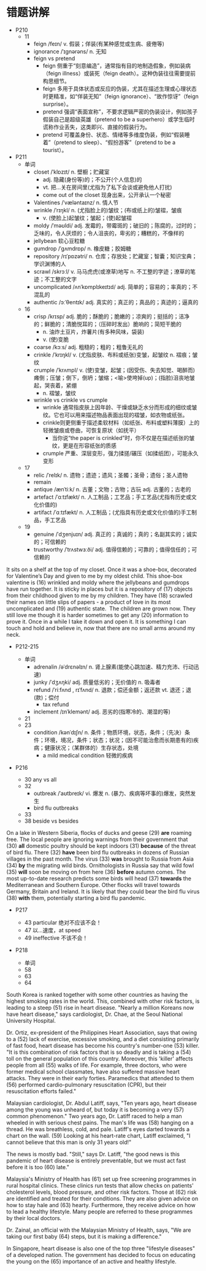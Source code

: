 # 错题讲解

- P210
  - 11
    - feign /feɪn/ v. 假装；佯装(有某种感觉或生病、疲倦等)
    - ignorance /ˈɪɡnərəns/ n. 无知
    - feign vs pretend
      - feign 侧重于“刻意编造”，通常指有目的地制造假象，例如装病（feign illness）或装死（feign death）。这种伪装往往需要提前构思细节。
      - feign 多用于具体状态或反应的伪装，尤其在描述生理或心理状态时更精准，如“佯装无知”（feign ignorance）、“故作惊讶”（feign surprise）。
      - pretend 强调“表面宣称”，不要求逻辑严密的伪装设计，例如孩子假装自己是超级英雄（pretend to be a superhero）或学生临时谎称作业丢失，这类即兴、直接的假装行为。
      - pretend 可覆盖身份、状态、情绪等多维度伪装，例如“假装睡着”（pretend to sleep）、“假扮游客”（pretend to be a tourist）。
- P211
  - 单词
    - closet /ˈklɒzɪt/ n. 壁橱；贮藏室
      - adj. 隐藏(身份等)的；不公开(个人信息)的
      - vt. 把…关在房间里(尤指为了私下会谈或避免他人打扰)
      - come out of the closet 现身出来，公开承认一个秘密
    - Valentines /ˈvæləntaɪnz/ n. 情人节
    - wrinkle /ˈrɪŋkl/ n. (尤指脸上的)皱纹；(布或纸上的)皱褶，皱痕
      - v. (使脸上)起皱纹；皱起；(使)起皱褶
    - moldy /ˈməʊldi/ adj. 发霉的，带霉斑的；破旧的；陈腐的，过时的；乏味的，令人厌烦的；令人沮丧的，卑劣的；糟糕的，不像样的
    - jellybean 软心豆粒糖
    - gumdrop /ˈɡʌmdrɒp/ n. 橡皮糖；胶姆糖
    - repository /rɪˈpɒzətri/ n. 仓库；存放处；贮藏室；智囊；知识宝典；学识渊博的人
    - scrawl /skrɔːl/ v. 马马虎虎(或潦草)地写 n. 不工整的字迹；潦草的笔迹；不工整的文字
    - uncomplicated /ʌnˈkɒmplɪkeɪtɪd/ adj. 简单的；容易的；率真的；不混乱的
    - authentic /ɔːˈθentɪk/ adj. 真实的；真正的；真品的；真迹的；逼真的
  - 16
    - crisp /krɪsp/ adj. 脆的；酥脆的；脆嫩的；凉爽的；挺括的；洁净的；鲜脆的；清脆悦耳的；（压碎时发出）脆响的；简短干脆的
      - n. 油炸土豆片，炸薯片(有多种风味，袋装)
      - v. (使)变脆
    - coarse /kɔːs/ adj. 粗糙的；粗的；粗鲁无礼的
    - crinkle /ˈkrɪŋkl/ v. (尤指皮肤、布料或纸张)变皱，起皱纹 n. 褶痕；皱纹
    - crumple /ˈkrʌmpl/ v. (使)变皱，起皱；(因受伤、失去知觉、喝醉而)瘫倒；压皱；倒下，倒坍；皱缩；<喻>使垮掉(up)；(指脸)沮丧地皱起，哭丧着，紧绷
      - n. 褶皱，皱纹
    - wrinkle vs crinkle vs crumple
      - wrinkle 通常指皮肤上因年龄、干燥或缺乏水分而形成的细纹或皱纹。它也可以用来描述物品表面出现的褶皱，如衣物或纸张。
      - crinkle则更侧重于描述柔软材料（如纸张、布料或塑料薄膜）上的轻微皱痕或卷曲，可恢复原状（如抚平）
        - 当你说“the paper is crinkled”时，你不仅是在描述纸张的皱纹，更是在形容纸张的质感‌
      - crumple ​严重、深层变形，强力揉搓/碾压（如揉纸团），可能永久变形
  - 17
    - relic /ˈrelɪk/ n. 遗物；遗迹；遗风；圣髑；圣骨；遗俗；圣人遗物
    - remain
    - antique /ænˈtiːk/ n. 古董；文物；古物；古玩 adj. 古董的；古老的
    - artefact /ˈɑːtɪfækt/ n. 人工制品；工艺品；手工艺品(尤指有历史或文化价值的)
    - artifact /ˈɑːtɪfækt/ n. 人工制品；(尤指具有历史或文化价值的)手工制品，手工艺品
  - 19
    - genuine /ˈdʒenjuɪn/ adj. 真正的；真诚的；真的；名副其实的；诚实的；可信赖的
    - trustworthy /ˈtrʌstwɜːði/ adj. 值得信赖的；可靠的；值得信任的；可信赖的
 
It sits on a shelf at the top of my closet. Once it was a shoe-box, decorated for Valentine’s Day and given to me by my oldest child. This shoe-box valentine is (16) wrinkled and moldy where the jellybeans and gumdrops have run together. It is sticky in places but it is a repository of (17) objects from their childhood given to me by my children. They have (18) scrawled their names on little slips of papers - a product of love in its most uncomplicated and (19) authentic state.
﻿
The children are grown now. They still love me though it is harder sometimes to get any (20) information to prove it. Once in a while I take it down and open it. It is something I can touch and hold and believe in, now that there are no small arms around my neck.

- P212-215
  - 单词
    - adrenalin /əˈdrɛnəlɪn/ n. 肾上腺素(能使心跳加速、精力充沛、行动迅速)
    - junky /ˈdʒʌŋki/ adj. 质量低劣的；无价值的 n. 吸毒者
    - refund /ˈriːfʌnd , rɪˈfʌnd/ n. 退款；偿还金额；返还款 vt. 退还；退(款)；偿付
      - tax refund
    - inclement /ɪnˈklemənt/ adj. 恶劣的(指寒冷的、潮湿的等)
  - 21
  - 23
    - condition /kənˈdɪʃn/ n. 条件；物质环境，状态，条件；（先决）条件；环境，境况，条件；状态；状况；(因不可能治愈而长期患有的)疾病；健康状况；（某群体的）生存状态，处境 
      - a mild medical condition 轻微的疾病 

- P216
  - 30 any vs all
  - 32
    - outbreak /ˈaʊtbreɪk/ vi. 爆发 n. (暴力、疾病等坏事的)爆发，突然发生 
    - bird flu outbreaks 
  - 33
  - 38 beside vs besides
    
On a lake in Western Siberia, flocks of ducks and geese (29) **are** roaming free. The local people are ignoring warnings from their government that (30) **all** domestic poultry should be kept indoors (31) **because** of the threat of bird flu. There (32) **have** been bird flu outbreaks in dozens of Russian villages in the past month. The virus (33) **was** brought to Russia from Asia (34) **by** the migrating wild birds. Ornithologists in Russia say that wild fowl (35) **will** soon be moving on from here (36) **before** autumn comes. The most up-to-date research predicts some birds will head (37) **towards** the Mediterranean and Southern Europe. Other flocks will travel towards Germany, Britain and Ireland. It is likely that they could bear the bird flu virus (38) **with** them, potentially starting a bird flu pandemic.

- P217
  - 43 particular 绝对不应该不会！
  - 47 以...速度，at speed
  - 49 ineffective 不该不会！

- P218
  - 单词
  - 58
  - 63
  - 64
 
South Korea is ranked together with some other countries as having the highest smoking rates in the world. This, combined with other risk factors, is leading to a steep (51) rise in heart disease. "Nearly a million Koreans now have heart disease," says cardiologist, Dr. Chae, at the Seoul National University Hospital.

Dr. Ortiz, ex-president of the Philippines Heart Association, says that owing to a (52) lack of exercise, excessive smoking, and a diet consisting primarily of fast food, heart disease has become his country's number-one (53) killer. "It is this combination of risk factors that is so deadly and is taking a (54) toll on the general population of this country. Moreover, this 'killer' affects people from all (55) walks of life. For example, three doctors, who were former medical school classmates, have also suffered massive heart attacks. They were in their early forties. Paramedics that attended to them (56) performed cardio-pulmonary resuscitation (CPR), but their resuscitation efforts failed."

Malaysian cardiologist, Dr. Abdul Latiff, says, "Ten years ago, heart disease among the young was unheard of, but today it is becoming a very (57) common phenomenon." Two years ago, Dr. Latiff raced to help a man wheeled in with serious chest pains. The man's life was (58) hanging on a thread. He was breathless, cold, and pale. Latiff's eyes darted towards a chart on the wall. (59) Looking at his heart-rate chart, Latiff exclaimed, "I cannot believe that this man is only 31 years old!"

The news is mostly bad. "Still," says Dr. Latiff, "the good news is this pandemic of heart disease is entirely preventable, but we must act fast before it is too (60) late."

Malaysia's Ministry of Health has (61) set up free screening programmes in rural hospital clinics. These clinics run tests that allow checks on patients' cholesterol levels, blood pressure, and other risk factors. Those at (62) risk are identified and treated for their conditions. They are also given advice on how to stay hale and (63) hearty. Furthermore, they receive advice on how to lead a healthy lifestyle. Many people are referred to these programmes by their local doctors.

Dr. Zainal, an official with the Malaysian Ministry of Health, says, "We are taking our first baby (64) steps, but it is making a difference."

In Singapore, heart disease is also one of the top three "lifestyle diseases" of a developed nation. The government has decided to focus on educating the young on the (65) importance of an active and healthy lifestyle.

